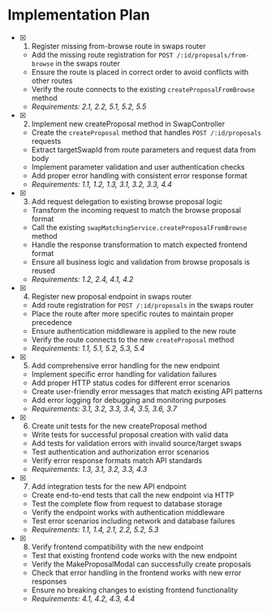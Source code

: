 # Implementation Plan

- [x] 1. Register missing from-browse route in swaps router
  - Add the missing route registration for `POST /:id/proposals/from-browse` in the swaps router
  - Ensure the route is placed in correct order to avoid conflicts with other routes
  - Verify the route connects to the existing `createProposalFromBrowse` method
  - _Requirements: 2.1, 2.2, 5.1, 5.2, 5.5_

- [x] 2. Implement new createProposal method in SwapController
  - Create the `createProposal` method that handles `POST /:id/proposals` requests
  - Extract targetSwapId from route parameters and request data from body
  - Implement parameter validation and user authentication checks
  - Add proper error handling with consistent error response format
  - _Requirements: 1.1, 1.2, 1.3, 3.1, 3.2, 3.3, 4.4_

- [x] 3. Add request delegation to existing browse proposal logic
  - Transform the incoming request to match the browse proposal format
  - Call the existing `swapMatchingService.createProposalFromBrowse` method
  - Handle the response transformation to match expected frontend format
  - Ensure all business logic and validation from browse proposals is reused
  - _Requirements: 1.2, 2.4, 4.1, 4.2_

- [x] 4. Register new proposal endpoint in swaps router
  - Add route registration for `POST /:id/proposals` in the swaps router
  - Place the route after more specific routes to maintain proper precedence
  - Ensure authentication middleware is applied to the new route
  - Verify the route connects to the new `createProposal` method
  - _Requirements: 1.1, 5.1, 5.2, 5.3, 5.4_

- [x] 5. Add comprehensive error handling for the new endpoint
  - Implement specific error handling for validation failures
  - Add proper HTTP status codes for different error scenarios
  - Create user-friendly error messages that match existing API patterns
  - Add error logging for debugging and monitoring purposes
  - _Requirements: 3.1, 3.2, 3.3, 3.4, 3.5, 3.6, 3.7_

- [x] 6. Create unit tests for the new createProposal method
  - Write tests for successful proposal creation with valid data
  - Add tests for validation errors with invalid source/target swaps
  - Test authentication and authorization error scenarios
  - Verify error response formats match API standards
  - _Requirements: 1.3, 3.1, 3.2, 3.3, 4.3_

- [x] 7. Add integration tests for the new API endpoint

  - Create end-to-end tests that call the new endpoint via HTTP
  - Test the complete flow from request to database storage
  - Verify the endpoint works with authentication middleware
  - Test error scenarios including network and database failures
  - _Requirements: 1.1, 1.4, 2.1, 2.2, 5.2, 5.3_

- [x] 8. Verify frontend compatibility with the new endpoint
  - Test that existing frontend code works with the new endpoint
  - Verify the MakeProposalModal can successfully create proposals
  - Check that error handling in the frontend works with new error responses
  - Ensure no breaking changes to existing frontend functionality
  - _Requirements: 4.1, 4.2, 4.3, 4.4_